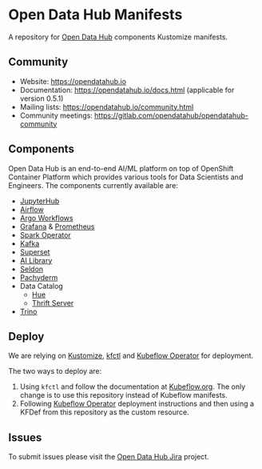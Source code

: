 # Open Data Hub Manifests
A repository for [Open Data Hub](https://opendatahub.io) components Kustomize manifests.

## Community

* Website: https://opendatahub.io
* Documentation: https://opendatahub.io/docs.html (applicable for version 0.5.1)
* Mailing lists: https://opendatahub.io/community.html
* Community meetings: https://gitlab.com/opendatahub/opendatahub-community

## Components

Open Data Hub is an end-to-end AI/ML platform on top of OpenShift Container Platform which provides various tools for Data Scientists and Engineers. The components currently available are:

* [JupyterHub](jupyterhub/README.md)
* [Airflow](airflow/README.md)
* [Argo Workflows](odhargo/README.md)
* [Grafana](grafana/README.md) & [Prometheus](prometheus/README.md)
* [Spark Operator](radanalyticsio/README.md)
* [Kafka](kafka/README.md)
* [Superset](superset/README.md)
* [AI Library](ai-library/README.md)
* [Seldon](odhseldon/README.md)
* [Pachyderm](odhpachyderm/README.md)
* Data Catalog
    * [Hue](hue/README.md)
    * [Thrift Server](thriftserver/README.md)
* [Trino](trino/README.md)

## Deploy

We are relying on [Kustomize](https://github.com/kubernetes-sigs/kustomize), [kfctl](https://github.com/kubeflow/kfctl) and [Kubeflow Operator](https://github.com/kubeflow/kfctl/blob/master/operator.md) for deployment.

The two ways to deploy are:

1. Using `kfctl` and follow the documentation at [Kubeflow.org](https://www.kubeflow.org/docs/openshift/). The only change is to use this repository instead of Kubeflow manifests.
2. Following  [Kubeflow Operator](https://github.com/kubeflow/kfctl/blob/master/operator.md) deployment instructions and then using a KFDef from this repository as the custom resource.

## Issues
To submit issues please visit the [Open Data Hub Jira](https://issues.redhat.com/projects/ODH/issues/ODH-380?filter=allopenissues) project. 
